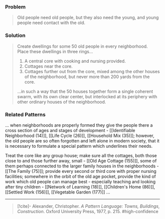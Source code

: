 ### Problem
>Old people need old people, but they also need the young, and young people need contact with the old.

### Solution
>Create dwellings for some 50 old people in every neighborhood. Place these dwellings in three rings…
>
>1. A central core with cooking and nursing provided.
>2. Cottages near the core.
>3. Cottages further out from the core, mixed among the other houses of the neighborhood, but never more than 200 yards from the core.
>
>…in such a way that the 50 houses together form a single coherent swarm, with its own clear center, but interlocked at its periphery with other ordinary houses of the neighborhood.

### Related Patterns
... when neighborhoods are properly formed they give the people there a cross section of ages and stages of development - [[Identifiable Neighborhood (14)]], [[Life Cycle (26)]], [[Household Mix (35)]]; however, the old people are so often forgotten and left alone in modern society, that it is necessary to formulate a special pattern which underlines their needs.

Treat the core like any group house; make sure all the cottages, both those close to and those further away, small - [[Old Age Cottage (155)]], some of them perhaps connected to the larger family houses in the neighborhoods - [[The Family (75)]]; provide every second or third core with proper nursing facilities; somewhere in the orbit of the old age pocket, provide the kind of work which old people can manage best - especially teaching and looking after tiny children - [[Network of Learning (18)]], [[Children's Home (86)]], [[Settled Work (156)]], [[Vegetable Garden (177)]] ...

---

> [!cite]- Alexander, Christopher. _A Pattern Language: Towns, Buildings, Construction_. Oxford University Press, 1977, p. 215.
> #high-confidence 